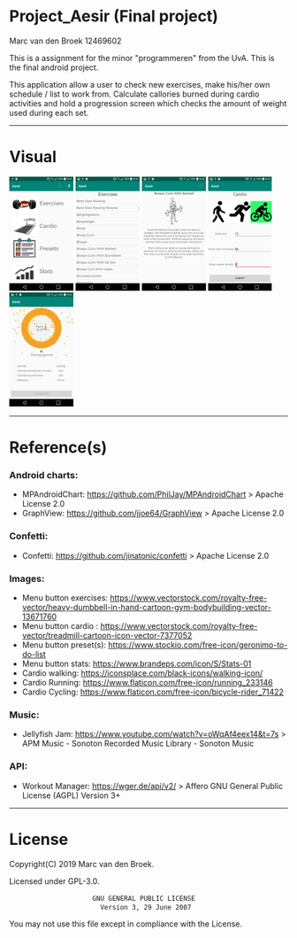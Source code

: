 # Project_Aesir (Final project)
Marc van den Broek 12469602

This is a assignment for the minor "programmeren" from the UvA. This is the final android project.  
  
This application allow a user to check new exercises, make his/her own schedule / list to work from. Calculate callories burned during cardio activities and hold a progression screen which checks the amount of weight used during each set.

***
# Visual
<img src="https://github.com/broekm006/Project_Aesir/blob/master/doc/main.png" height="20%" width="23%"/> <img src="https://github.com/broekm006/Project_Aesir/blob/master/doc/exercises.png" height="20%" width="23%"/> <img src="https://github.com/broekm006/Project_Aesir/blob/master/doc/specific.png" height="20%" width="23%"/> <img src="https://github.com/broekm006/Project_Aesir/blob/master/doc/cardio.png" height="20%" width="23%"/> <img src="https://github.com/broekm006/Project_Aesir/blob/master/doc/cardio%20results.png" height="20%" width="23%"/>


***

# Reference(s)
### Android charts:
* MPAndroidChart: https://github.com/PhilJay/MPAndroidChart > Apache License 2.0
* GraphView: https://github.com/jjoe64/GraphView > Apache License 2.0
  
### Confetti:
* Confetti: https://github.com/jinatonic/confetti > Apache License 2.0
  
### Images:
* Menu button exercises: https://www.vectorstock.com/royalty-free-vector/heavy-dumbbell-in-hand-cartoon-gym-bodybuilding-vector-13671760
* Menu button cardio : https://www.vectorstock.com/royalty-free-vector/treadmill-cartoon-icon-vector-7377052
* Menu button preset(s): https://www.stockio.com/free-icon/geronimo-to-do-list
* Menu button stats: https://www.brandeps.com/icon/S/Stats-01
* Cardio walking: https://iconsplace.com/black-icons/walking-icon/
* Cardio Running: https://www.flaticon.com/free-icon/running_233146
* Cardio Cycling: https://www.flaticon.com/free-icon/bicycle-rider_71422
  
### Music:
* Jellyfish Jam: https://www.youtube.com/watch?v=oWqAf4eex14&t=7s > APM Music - Sonoton Recorded Music Library - Sonoton Music
  
### API:
* Workout Manager: https://wger.de/api/v2/ > Affero GNU General Public License (AGPL) Version 3+
  
***

# License
Copyright(C) 2019 Marc van den Broek.

Licensed under GPL-3.0.
```
                     GNU GENERAL PUBLIC LICENSE
                       Version 3, 29 June 2007
```
 You may not use this file except in compliance with the License.
